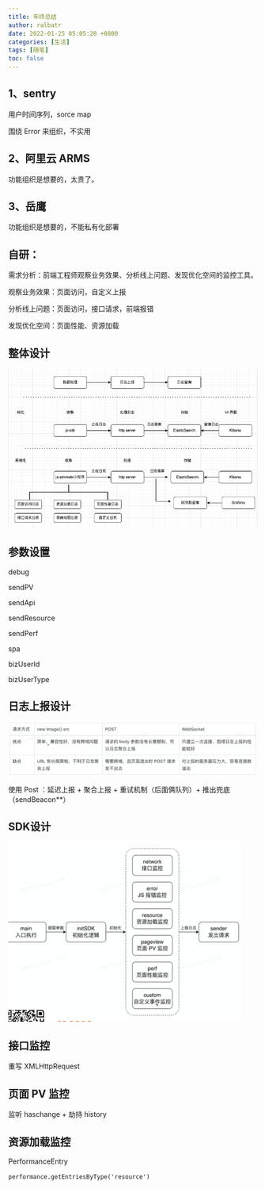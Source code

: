 ```yaml
---
title: 年终总结
author: ralbatr
date: 2022-01-25 05:05:28 +0800
categories: [生活]
tags: [随笔]
toc: false
---
```

## 1、sentry

用户时间序列，sorce map

围绕 Error 来组织，不实用

## 2、阿里云 ARMS

功能组织是想要的，太贵了。

## 3、岳鹰

功能组织是想要的，不能私有化部署

## 自研：

需求分析：前端工程师观察业务效果、分析线上问题、发现优化空间的监控工具。

观察业务效果：页面访问，自定义上报

分析线上问题：页面访问，接口请求，前端报错

发现优化空间：页面性能、资源加载

## 整体设计

![img](/assets/img/post-images/design.png)

## 参数设置

debug

sendPV

sendApi

sendResource

sendPerf

spa

bizUserId

bizUserType

## 日志上报设计

![img](/assets/img/post-images/日志上报.png)

使用 Post ：延迟上报 + 聚合上报 + 重试机制（后面俩队列）+ 推出兜底（sendBeacon**）

## SDK设计

![img](/assets/img/post-images/sdk设计.png)

## 接口监控

重写 XMLHttpRequest

## 页面 PV 监控

监听 haschange + 劫持 history

## 资源加载监控

PerformanceEntry

```
performance.getEntriesByType('resource')
```
